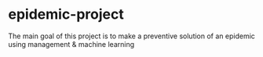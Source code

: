 # epidemic-project
The main goal of this project is to make a preventive solution of an epidemic using management &amp; machine learning
